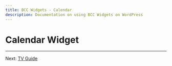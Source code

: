 ```yaml
---
title: BCC Widgets - Calendar
description: Documentation on using BCC Widgets on WordPress
---
```


# Calendar Widget

---

Next: [TV Guide](tv-guide.md)